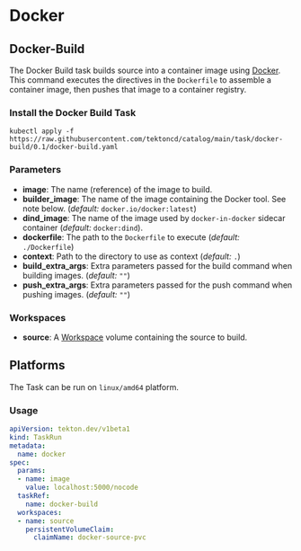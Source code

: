 # Docker

## Docker-Build

The Docker Build task builds source into a container image using [Docker](https://github.com/docker/). This command executes the directives in the `Dockerfile` to assemble a container image, then pushes that image to a container registry.

### Install the Docker Build Task

```
kubectl apply -f https://raw.githubusercontent.com/tektoncd/catalog/main/task/docker-build/0.1/docker-build.yaml
```

### Parameters

* **image**: The name (reference) of the image to build.
* **builder_image**: The name of the image containing the Docker tool. See
  note below.  (_default:_ `docker.io/docker:latest`)
* **dind_image**: The name of the image used by `docker-in-docker` sidecar container (_default:_ `docker:dind`). 
* **dockerfile**: The path to the `Dockerfile` to execute (_default:_
  `./Dockerfile`)
* **context**: Path to the directory to use as context (_default:_
  `.`)
* **build_extra_args**: Extra parameters passed for the build command when
  building images. (_default:_ `""`)
* **push_extra_args**: Extra parameters passed for the push command when
  pushing images. (_default:_ `""`)

### Workspaces

* **source**: A [Workspace](https://github.com/tektoncd/pipeline/blob/main/docs/workspaces.md) volume containing the source to build.

## Platforms

The Task can be run on `linux/amd64` platform.

### Usage

```yaml
apiVersion: tekton.dev/v1beta1
kind: TaskRun
metadata:
  name: docker
spec:
  params:
  - name: image
    value: localhost:5000/nocode
  taskRef:
    name: docker-build
  workspaces:
  - name: source
    persistentVolumeClaim:
      claimName: docker-source-pvc
```
